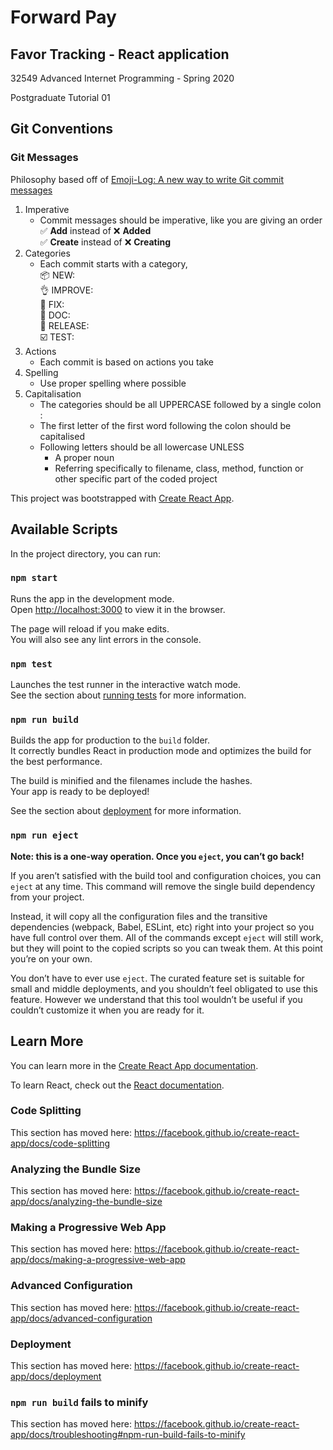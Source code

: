# Forward Pay
## Favor Tracking - React application
32549 Advanced Internet Programming - Spring 2020

Postgraduate Tutorial 01

## Git Conventions
### Git Messages
Philosophy based off of [Emoji-Log: A new way to write Git commit messages](https://opensource.com/article/19/2/emoji-log-git-commit-messages)

1. Imperative
   * Commit messages should be imperative, like you are giving an order  
     :white_check_mark: **Add** instead of :x: **Added**       
     :white_check_mark: **Create** instead of :x: **Creating**
2. Categories
   * Each commit starts with a category,  
     :package: NEW:  
     :ok_hand: IMPROVE:  
     :bug: FIX:  
     :book: DOC:  
     :rocket: RELEASE:  
     :ballot_box_with_check: TEST:
3. Actions
   * Each commit is based on actions you take
4. Spelling
   * Use proper spelling where possible
5. Capitalisation
   * The categories should be all UPPERCASE followed by a single colon : 
   * The first letter of the first word following the colon should be capitalised
   * Following letters should be all lowercase UNLESS  
     * A proper noun  
     * Referring specifically to filename, class, method, function or other specific part of the coded project
     

This project was bootstrapped with [Create React App](https://github.com/facebook/create-react-app).

## Available Scripts

In the project directory, you can run:

### `npm start`

Runs the app in the development mode.<br />
Open [http://localhost:3000](http://localhost:3000) to view it in the browser.

The page will reload if you make edits.<br />
You will also see any lint errors in the console.

### `npm test`

Launches the test runner in the interactive watch mode.<br />
See the section about [running tests](https://facebook.github.io/create-react-app/docs/running-tests) for more information.

### `npm run build`

Builds the app for production to the `build` folder.<br />
It correctly bundles React in production mode and optimizes the build for the best performance.

The build is minified and the filenames include the hashes.<br />
Your app is ready to be deployed!

See the section about [deployment](https://facebook.github.io/create-react-app/docs/deployment) for more information.

### `npm run eject`

**Note: this is a one-way operation. Once you `eject`, you can’t go back!**

If you aren’t satisfied with the build tool and configuration choices, you can `eject` at any time. This command will remove the single build dependency from your project.

Instead, it will copy all the configuration files and the transitive dependencies (webpack, Babel, ESLint, etc) right into your project so you have full control over them. All of the commands except `eject` will still work, but they will point to the copied scripts so you can tweak them. At this point you’re on your own.

You don’t have to ever use `eject`. The curated feature set is suitable for small and middle deployments, and you shouldn’t feel obligated to use this feature. However we understand that this tool wouldn’t be useful if you couldn’t customize it when you are ready for it.

## Learn More

You can learn more in the [Create React App documentation](https://facebook.github.io/create-react-app/docs/getting-started).

To learn React, check out the [React documentation](https://reactjs.org/).

### Code Splitting

This section has moved here: https://facebook.github.io/create-react-app/docs/code-splitting

### Analyzing the Bundle Size

This section has moved here: https://facebook.github.io/create-react-app/docs/analyzing-the-bundle-size

### Making a Progressive Web App

This section has moved here: https://facebook.github.io/create-react-app/docs/making-a-progressive-web-app

### Advanced Configuration

This section has moved here: https://facebook.github.io/create-react-app/docs/advanced-configuration

### Deployment

This section has moved here: https://facebook.github.io/create-react-app/docs/deployment

### `npm run build` fails to minify

This section has moved here: https://facebook.github.io/create-react-app/docs/troubleshooting#npm-run-build-fails-to-minify
